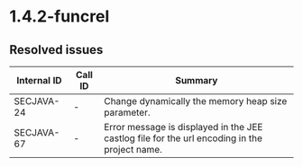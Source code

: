 # 1.4.2-funcrel

## Resolved issues

| Internal ID | Call ID | Summary |
| ----------- | ------- | ------- |
| SECJAVA-24 | - | Change dynamically the memory heap size parameter. |
| SECJAVA-67 | - | Error message is displayed in the JEE castlog file for the url encoding in the project name. |


